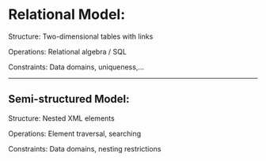 # Relational Model:

Structure: Two-dimensional tables with links

Operations: Relational algebra / SQL

Constraints: Data domains, uniqueness,…

***

## Semi-structured Model:

Structure: Nested XML elements

Operations: Element traversal, searching

Constraints: Data domains, nesting restrictions